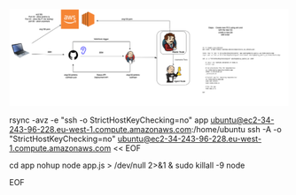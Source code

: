 ![Alt text](/images/Jobthree.png)

rsync -avz -e "ssh -o StrictHostKeyChecking=no" app ubuntu@ec2-34-243-96-228.eu-west-1.compute.amazonaws.com:/home/ubuntu
ssh -A -o "StrictHostKeyChecking=no" ubuntu@ec2-34-243-96-228.eu-west-1.compute.amazonaws.com << EOF

cd app
nohup node app.js > /dev/null 2>&1 &
sudo killall -9 node

EOF
